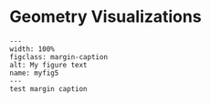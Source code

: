 # Geometry Visualizations


```{figure} ./visualizations/SphereToEllipsoid.gif
---
width: 100%
figclass: margin-caption
alt: My figure text
name: myfig5
---
test margin caption
```
